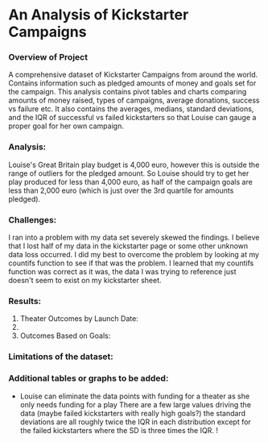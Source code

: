 # An Analysis of Kickstarter Campaigns

### Overview of Project
A comprehensive dataset of Kickstarter Campaigns from around the world. Contains information such as pledged amounts of money and goals set for the campaign. This analysis contains pivot tables and charts comparing amounts of money raised, types of campaigns, average donations, success vs failure etc.
It also contains the averages, medians, standard deviations, and the IQR of successful vs failed kickstarters so that Louise can gauge a proper goal for her own campaign.
### Analysis: 
Louise's Great Britain play budget is 4,000 euro, however this is outside the range of outliers for the pledged amount. So Louise should try to get her play produced for less than 4,000 euro, as half of the campaign goals are less than 2,000 euro (which is just over the 3rd quartile for amounts pledged).
### Challenges:
I ran into a problem with my data set severely skewed the findings. I believe that I lost half of my data in the kickstarter page or some other unknown data loss occurred. I did my best to overcome the problem by looking at my countifs function to see if that was the problem. I learned that my countifs function was correct as it was, the data I was trying to reference just doesn't seem to exist on my kickstarter sheet.

### Results:
1. Theater Outcomes by Launch Date:
2. 
1. Outcomes Based on Goals:

### Limitations of the dataset:
### Additional tables or graphs to be added:
* Louise can eliminate the data points with funding for a theater as she only needs funding for a play
There are a few large values driving the data (maybe failed kickstarters with really high goals?) the standard deviations are all roughly twice the IQR in each distribution except for the failed kickstarters where the SD is three times the IQR.
!
